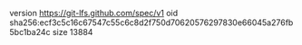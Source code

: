 version https://git-lfs.github.com/spec/v1
oid sha256:ecf3c5c16c67547c55c6c8d2f750d70620576297830e66045a276fb5bc1ba24c
size 13884
